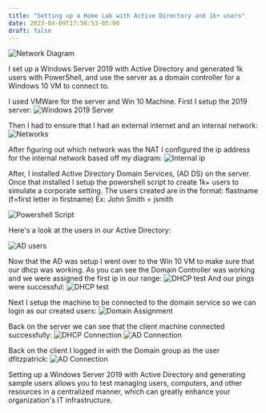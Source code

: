 ```yaml
---
title: "Setting up a Home Lab with Active Directory and 1k+ users"
date: 2023-04-09T17:58:53-05:00
draft: false
---
```


![Network Diagram](/diagram.png)

I set up a Windows Server 2019 with Active Directory and generated 1k users with PowerShell, and use the server as a domain controller for a Windows 10 VM to connect to.

I used VMWare for the server and Win 10 Machine.
First I setup the 2019 server:
![Windows 2019 Server](/1.png)

Then I had to ensure that I had an external internet and an internal network:
![Networks](/image(1).png)

After figuring out which network was the NAT I configured the ip address for the internal network based off my diagram:
![Internal ip](/image(2).png)

After, I installed Active Directory Domain Services, (AD DS) on the server.
Once that installed I setup the powershell script to create 1k+ users to simulate a corporate setting.
The users created are in the format: flastname (f=first letter in firstname) Ex: John Smith = jsmith

![Powershell Script](/image(3).png)

Here's a look at the users in our Active Directory:

![AD users](/image(4).png)

Now that the AD was setup I went over to the Win 10 VM to make sure that our dhcp was working.
As you can see the Domain Controller was working and we were assigned the first ip in our range:
![DHCP test](/image(5).png)
And our pings were successful:
![DHCP test](/unnamed.png)

Next I setup the machine to be connected to the domain service so we can login as our created users:
![Domain Assignment](/image(6).png)

Back on the server we can see that the client machine connected successfully:
![DHCP Connection](/image(7).png)
![AD Connection](/image(8).png)

Back on the client I logged in with the Domain group as the user dfitzpatrick:
![AD Connection](/whoami.png)

Setting up a Windows Server 2019 with Active Directory and generating sample users allows you to test managing users, computers, and other resources in a centralized manner, which can greatly enhance your organization's IT infrastructure.